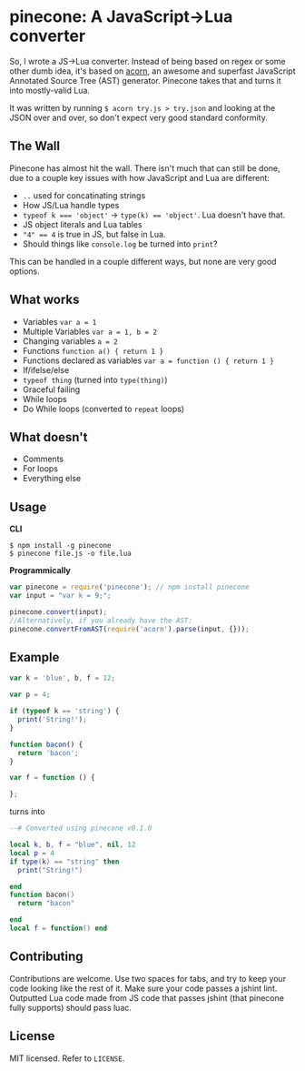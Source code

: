 # pinecone: A JavaScript->Lua converter

So, I wrote a JS->Lua converter. Instead of being based on regex or some other dumb idea, it's based on [acorn][acorn], an awesome and superfast JavaScript Annotated Source Tree (AST) generator. Pinecone takes that and turns it into mostly-valid Lua.

It was written by running `$ acorn try.js > try.json` and looking at the JSON over and over, so don't expect very good standard conformity.

## The Wall
Pinecone has almost hit the wall. There isn't much that can still be done, due to a couple key issues with how JavaScript and Lua are different:
* `..` used for concatinating strings
* How JS/Lua handle types
* `typeof k === 'object'` -> `type(k) == 'object'`. Lua doesn't have that.
* JS object literals and Lua tables
* `"4" == 4` is true in JS, but false in Lua.
* Should things like `console.log` be turned into `print`?

This can be handled in a couple different ways, but none are very good options.

## What works
* Variables `var a = 1`
* Multiple Variables `var a = 1, b = 2`
* Changing variables `a = 2`
* Functions `function a() { return 1 }`
* Functions declared as variables `var a = function () { return 1 }`
* If/ifelse/else
* `typeof thing` (turned into `type(thing)`)
* Graceful failing
* While loops
* Do While loops (converted to `repeat` loops)

## What doesn't
* Comments
* For loops
* Everything else


## Usage
**CLI**
````text
$ npm install -g pinecone
$ pinecone file.js -o file.lua
````

**Programmically**
````js
var pinecone = require('pinecone'); // npm install pinecone
var input = "var k = 9;";

pinecone.convert(input);
//Alternatively, if you already have the AST:
pinecone.convertFromAST(require('acorn').parse(input, {}));

````


## Example
````js
var k = 'blue', b, f = 12;

var p = 4;

if (typeof k == 'string') {
  print('String!');
}

function bacon() {
  return 'bacon';
}

var f = function () {

};
````
turns into
````lua
--# Converted using pinecone v0.1.0

local k, b, f = "blue", nil, 12
local p = 4
if type(k) == "string" then
  print("String!")

end
function bacon()
  return "bacon"

end
local f = function() end
````

## Contributing
Contributions are welcome. Use two spaces for tabs, and try to keep your code looking like the rest of it.
Make sure your code passes a jshint lint. Outputted Lua code made from JS code that passes jshint (that pinecone fully supports) should pass luac.

## License
MIT licensed. Refer to `LICENSE`.


  [acorn]: https://github.com/marijnh/acorn
